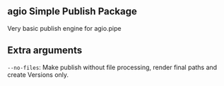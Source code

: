 ## agio Simple Publish Package

Very basic publish engine for agio.pipe

## Extra arguments

`--no-files`: Make publish without file processing, render final paths and create Versions only.
